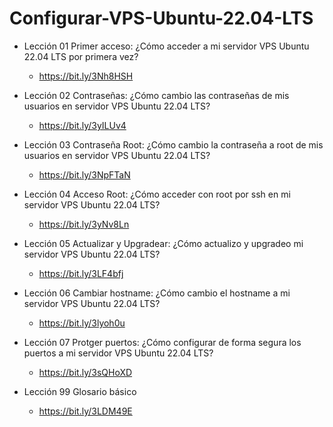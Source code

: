 # Configurar-VPS-Ubuntu-22.04-LTS

- Lección 01 Primer acceso: ¿Cómo acceder a mi servidor VPS Ubuntu 22.04 LTS por primera vez?
  - https://bit.ly/3Nh8HSH

- Lección 02 Contraseñas: ¿Cómo cambio las contraseñas de mis usuarios en servidor VPS Ubuntu 22.04 LTS?
  - https://bit.ly/3yILUv4

- Lección 03 Contraseña Root: ¿Cómo cambio la contraseña a root de mis usuarios en servidor VPS Ubuntu 22.04 LTS?
  - https://bit.ly/3NpFTaN

- Lección 04 Acceso Root: ¿Cómo acceder con root por ssh en mi servidor VPS Ubuntu 22.04 LTS?
  - https://bit.ly/3yNv8Ln

- Lección 05 Actualizar y Upgradear: ¿Cómo actualizo y upgradeo mi servidor VPS Ubuntu 22.04 LTS? 
  - https://bit.ly/3LF4bfj

- Lección 06 Cambiar hostname: ¿Cómo cambio el hostname a mi servidor VPS Ubuntu 22.04 LTS?
  - https://bit.ly/3lyoh0u

- Lección 07 Protger puertos: ¿Cómo configurar de forma segura los puertos a mi servidor VPS Ubuntu 22.04 LTS?
  - https://bit.ly/3sQHoXD

- Lección 99 Glosario básico
  - https://bit.ly/3LDM49E
